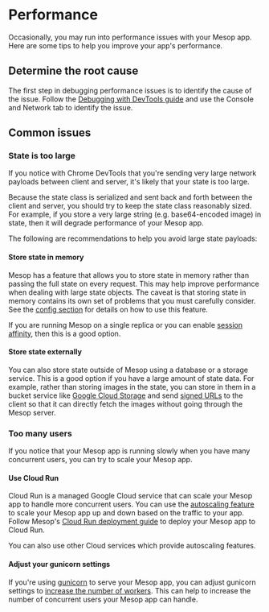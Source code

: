 # Performance

Occasionally, you may run into performance issues with your Mesop app. Here are some tips to help you improve your app's performance.

## Determine the root cause

The first step in debugging performance issues is to identify the cause of the issue. Follow the [Debugging with DevTools guide](./debugging.md#debugging-with-devtools) and use the Console and Network tab to identify the issue.

## Common issues

### State is too large

If you notice with Chrome DevTools that you're sending very large network payloads between client and server, it's likely that your state is too large.

Because the state class is serialized and sent back and forth between the client and server, you should try to keep the state class reasonably sized. For example, if you store a very large string (e.g. base64-encoded image) in state, then it will degrade performance of your Mesop app.

The following are recommendations to help you avoid large state payloads:

#### Store state in memory

Mesop has a feature that allows you to store state in memory rather than passing the
full state on every request. This may help improve performance when dealing with large
state objects. The caveat is that storing state in memory contains its own set of
problems that you must carefully consider. See the [config section](../api/config.md#mesop_state_session_backend)
for details on how to use this feature.

If you are running Mesop on a single replica or you can enable [session affinity](https://cloud.google.com/run/docs/configuring/session-affinity), then this is a good option.

#### Store state externally

You can also store state outside of Mesop using a database or a storage service. This is a good option if you have a large amount of state data. For example, rather than storing images in the state, you can store in them in a bucket service like [Google Cloud Storage](https://cloud.google.com/storage) and send [signed URLs](https://cloud.google.com/storage/docs/access-control/signed-urls) to the client so that it can directly fetch the images without going through the Mesop server.

### Too many users

If you notice that your Mesop app is running slowly when you have many concurrent users, you can try to scale your Mesop app.

#### Use Cloud Run

Cloud Run is a managed Google Cloud service that can scale your Mesop app to handle more concurrent users.
You can use the [autoscaling feature](https://cloud.google.com/run/docs/about-instance-autoscaling) to scale your Mesop app up and down based on the traffic to your app. Follow Mesop's [Cloud Run deployment guide](./deployment.md#deploying-to-cloud-run) to deploy your Mesop app to Cloud Run.

You can also use other Cloud services which provide autoscaling features.

#### Adjust your gunicorn settings

If you're using [gunicorn](https://docs.gunicorn.org/) to serve your Mesop app, you can adjust gunicorn settings to [increase the number of workers](https://docs.gunicorn.org/en/latest/design.html#how-many-workers). This can help to increase the number of concurrent users your Mesop app can handle.
